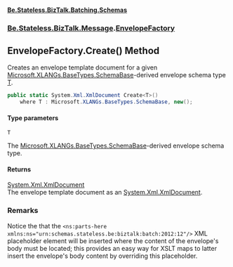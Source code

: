#### [Be.Stateless.BizTalk.Batching.Schemas](README.md 'README')
### [Be.Stateless.BizTalk.Message](Be.Stateless.BizTalk.Message.md 'Be.Stateless.BizTalk.Message').[EnvelopeFactory](EnvelopeFactory.md 'Be.Stateless.BizTalk.Message.EnvelopeFactory')

## EnvelopeFactory.Create<T>() Method

Creates an envelope template document for a given [Microsoft.XLANGs.BaseTypes.SchemaBase](https://docs.microsoft.com/en-us/dotnet/api/Microsoft.XLANGs.BaseTypes.SchemaBase 'Microsoft.XLANGs.BaseTypes.SchemaBase')-derived envelope schema type [T](EnvelopeFactory.Create_T_().md#Be.Stateless.BizTalk.Message.EnvelopeFactory.Create_T_().T 'Be.Stateless.BizTalk.Message.EnvelopeFactory.Create<T>().T').

```csharp
public static System.Xml.XmlDocument Create<T>()
    where T : Microsoft.XLANGs.BaseTypes.SchemaBase, new();
```
#### Type parameters

<a name='Be.Stateless.BizTalk.Message.EnvelopeFactory.Create_T_().T'></a>

`T`

The [Microsoft.XLANGs.BaseTypes.SchemaBase](https://docs.microsoft.com/en-us/dotnet/api/Microsoft.XLANGs.BaseTypes.SchemaBase 'Microsoft.XLANGs.BaseTypes.SchemaBase')-derived envelope schema type.

#### Returns
[System.Xml.XmlDocument](https://docs.microsoft.com/en-us/dotnet/api/System.Xml.XmlDocument 'System.Xml.XmlDocument')  
The envelope template document as an [System.Xml.XmlDocument](https://docs.microsoft.com/en-us/dotnet/api/System.Xml.XmlDocument 'System.Xml.XmlDocument').

### Remarks
Notice the that the `<ns:parts-here xmlns:ns="urn:schemas.stateless.be:biztalk:batch:2012:12"/>` XML
placeholder element will be inserted where the content of the envelope's body must be located; this provides an easy
way for XSLT maps to latter insert the envelope's body content by overriding this placeholder.